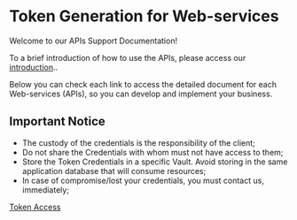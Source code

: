 
# Token Generation for Web-services

Welcome to our APIs Support Documentation!

To a brief introduction of&nbsp;how to use the APIs, please access our [introduction](?path=docs/english/banworks/APIs-Introduction.md)..

Below you can check each link to access the detailed document for each Web-services (APIs), so you can develop and implement your business.

## Important Notice

* The custody of the credentials is the responsibility of the client;
* Do not share the Credentials with whom must not have access to them;
* Store the Token Credentials in a specific Vault. Avoid storing in the same application database that will consume resources;
* In case of compromise/lost your credentials, you must contact us, immediately;

[Token Access](../api/?type=post&path=/token/)

